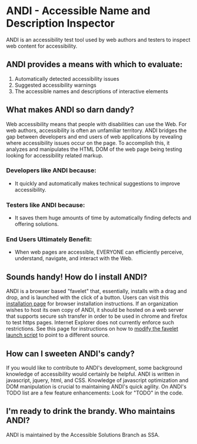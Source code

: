  # ANDI - Accessible Name and Description Inspector 
 
 ANDI is an accessibility test tool used by web authors and testers to inspect web content for accessibility.
  
## ANDI provides a means with which to evaluate:
1.	Automatically detected accessibility issues
2.	Suggested accessibility warnings
3.	The accessible names and descriptions of interactive elements

## What makes ANDI so darn dandy?

Web accessibility means that people with disabilities can use the Web. For web authors, accessibility is often an unfamiliar territory. ANDI bridges the gap between developers and end users of web applications by revealing where accessibility issues occur on the page. To accomplish this, it analyzes and manipulates the HTML DOM of the web page being testing looking for accessibility related markup.
	
### Developers like ANDI because: 
* It quickly and automatically makes technical suggestions to improve accessibility.
	
### Testers like ANDI because: 
* It saves them huge amounts of time by automatically finding defects and offering solutions.
	
### End Users Ultimately Benefit:
* When web pages are accessible, EVERYONE can efficiently perceive, understand, navigate, and interact with the Web.

## Sounds handy! How do I install ANDI?

ANDI is a browser based "favelet" that, essentially, installs with a drag and drop, and is launched with the click of a button. Users can visit this [installation page](https://www.ssa.gov/accessibility/andi/install.html) for browser installation instructions. If an organization wishes to host its own copy of ANDI, it should be hosted on a web server that supports secure ssh transfer in order to be used in chrome and firefox to test https pages. Internet Explorer does not currently enforce such restrictions. See this page for instructions on how to [modify the favelet launch script](https://www.ssa.gov/accessibility/andi/install.html#launchscript) to point to a different source.
     
## How can I sweeten ANDI's candy? 
 
If you would like to contribute to ANDI's development, some background knowledge of accessibility would certainly be helpful. ANDI is written in javascript, jquery, html, and CSS. Knowledge of javascript optimization and DOM manipulation is crucial to maintaining ANDI's quick agility. On ANDI's TODO list are a few feature enhancements: Look for "TODO" in the code.

## I'm ready to drink the brandy. Who maintains ANDI?

ANDI is maintained by the Accessible Solutions Branch as SSA.
